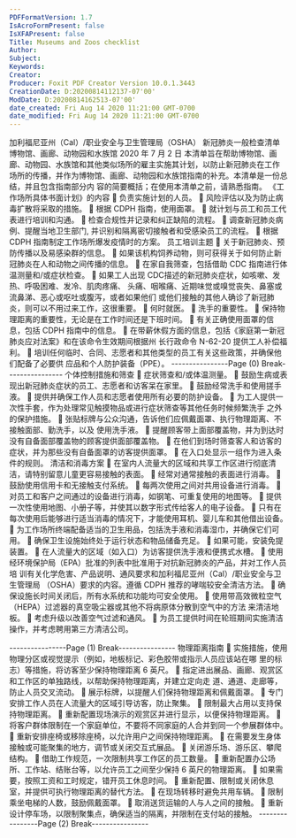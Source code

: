 ```yaml
---
PDFFormatVersion: 1.7
IsAcroFormPresent: false
IsXFAPresent: false
Title: Museums and Zoos checklist
Author: 
Subject: 
Keywords: 
Creator: 
Producer: Foxit PDF Creator Version 10.0.1.3443
CreationDate: D:20200814112137-07'00'
ModDate: D:20200814162513-07'00'
date_created: Fri Aug 14 2020 11:21:00 GMT-0700
date_modified: Fri Aug 14 2020 11:21:00 GMT-0700
---
```

 
加利福尼亚州（Cal）/职业安全与卫生管理局（OSHA） 
新冠肺炎一般检查清单 
博物馆、画廊、动物园和水族馆 
2020 年 7 月 2 日 
本清单旨在帮助博物馆、画廊、动物园、水族馆和其他类似场所的雇主实施其计划，以防止新冠肺炎在工作
场所的传播，并作为博物馆、画廊、动物园和水族馆指南的补充。本清单是一份总结，并且包含指南部分内
容的简要概括；在使用本清单之前，请熟悉指南。 
《工作场所具体书面计划》的内容 
 负责实施计划的人员。 
 风险评估以及为防止病毒扩散将采取的措施。 
 根据 CDPH 指南，使用面罩。 
 就计划与员工和员工代表进行培训和沟通。 
 检查合规性并记录和纠正缺陷的流程。 
 调查新冠肺炎病例、提醒当地卫生部门, 并识别和隔离密切接触者和受感染员工的流程。 
 根据 CDPH 指南制定工作场所爆发疫情时的方案。 
员工培训主题 
 关于新冠肺炎、预防传播以及易感染群的信息。 
 如果该机构饲养动物，则可获得关于如何防止新冠肺炎在人和动物之间传播的信息。 
 在家自我筛查，包括借助 CDC 指南进行体温测量和/或症状检查。 
 如果工人出现 CDC描述的新冠肺炎症状，如咳嗽、发热、呼吸困难、发冷、肌肉疼痛、
头痛、咽喉痛、近期味觉或嗅觉丧失、鼻塞或流鼻涕、恶心或呕吐或腹泻，或者如果他们
或他们接触的其他人确诊了新冠肺炎，则可以不用过来工作，这很重要。 
 何时就医。 
 洗手的重要性。 
 保持物理距离的重要性，无论是在工作时间还是下班时间。 
 有关正确使用面罩的信息，包括 CDPH 指南中的信息。 
 在带薪休假方面的信息，包括《家庭第一新冠肺炎应对法案》和在该命令生效期间根据州
长行政命令 N-62-20 提供工人补偿福利。 
 培训任何临时、合同、志愿者和其他类型的员工有关这些政策，并确保他们配备了必要供
应品和个人防护装备（PPE）。 
----------------Page (0) Break----------------
个体控制措施和筛查 
 症状筛查和/或体温测量。 
 鼓励生病或表现出新冠肺炎症状的员工、志愿者和访客呆在家里。 
 鼓励经常洗手和使用搓手液。 
 提供并确保工作人员和志愿者使用所有必要的防护设备。 
 为工人提供一次性手套，作为处理常见触摸物品或进行症状筛查等其他任务时候频繁洗手
之外的保护措施。 
 张贴标牌与公众沟通，告诉他们应佩戴面罩、执行物理距离、不接触面部、勤洗手，以及
使用洗手液。 
 提醒顾客带上面部覆盖物，并为到达时没有自备面部覆盖物的顾客提供面部覆盖物。 
 在他们到场时筛查客人和访客的症状，并为那些没有自备面罩的访客提供面罩。 
 在入口处显示一组作为进入条件的规则。 
清洁和消毒方案 
 在室内人流量大的区域和共享工作区进行彻底清洁，请特别留意儿童更容易接触的表面。 
 经常对通常接触的表面进行消毒。 
 鼓励使用信用卡和无接触支付系统。 
 每两次使用之间对共用设备进行消毒。 
 对员工和客户之间通过的设备进行消毒，如钢笔、可重复使用的地图等。 
 提供一次性使用地图、小册子等，并使其以数字形式传给客人的电子设备。 
 只有在每次使用后能够进行适当消毒的情况下，才能使用耳机、婴儿车和其他借出设备。 
 为工作场所终端配备适当的卫生用品，包括洗手液和消毒湿巾，并确保它们可用。 
 确保卫生设施始终处于运行状态和物品储备充足。 
 如果可能，安装免提装置。 
 在人流量大的区域（如入口）为访客提供洗手液和便携式水槽。 
 使用经环境保护局（EPA）批准的列表中批准用于对抗新冠肺炎的产品，并对工作人员培
训有关化学危害、产品说明、通风要求和加利福尼亚州（Cal）/职业安全与卫生管理局
（OSHA）要求的内容。遵循 CDPH 推荐的哮喘较安全清洁方法。 
 确保设施长时间关闭后，所有水系统和功能均可安全使用。 
 使用带高效微粒空气（HEPA）过滤器的真空吸尘器或其他不将病原体分散到空气中的方法
来清洁地板。 
 考虑升级以改善空气过滤和通风。 
 为员工提供时间在轮班期间实施清洁操作，并考虑聘用第三方清洁公司。 
 
 
 
 
----------------Page (1) Break----------------
物理距离指南 
 实施措施，使用物理分区或视觉提示（例如，地板标记、彩色胶带或指示人员应该站在哪
里的标志）等措施，将访客至少保持物理距离 6 英尺。 
 指定进出展品、画廊、观赏区和工作区的单独路线，以帮助保持物理距离，并建立定向走
道、通道、走廊等，防止人员交叉流动。 
 展示标牌，以提醒人们保持物理距离和佩戴面罩。 
 专门安排工作人员在人流量大的区域引导访客，防止聚集。 
 限制最大占用以支持保持物理距离。 
 重新配置现场演示的观赏区并进行显示，以便保持物理距离。 
 将客户群体限制在一个家庭单位，不要将不同家庭的人合并到同一个参展群体中。 
 重新安排座椅或移除座椅，以允许用户之间保持物理距离。 
 在需要发生身体接触或可能聚集的地方，调节或关闭交互式展品。 
 关闭游乐场、游乐区、攀爬结构。 
 借助工作规范，一次限制共享工作区的员工数量。 
 重新配置办公场所、工作站、结账台等，以允许员工之间至少保持 6 英尺的物理距离。 
 如果需要，按照工资和工时规定，错开员工休息时间。 
 重新配置、限制或关闭休息室，并提供可执行物理距离的替代方法。 
 在现场转移时避免共用车辆。 
 限制乘坐电梯的人数，鼓励佩戴面罩。 
 取消送货运输的人与人之间的接触。 
 重新设计停车场，以限制聚集点，确保适当的隔离，并限制在支付站的接触。 
----------------Page (2) Break----------------
